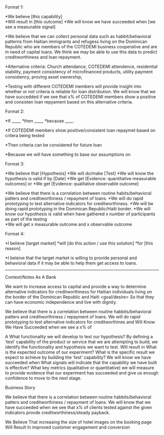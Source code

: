 Format 1:

*We believe [this capability]  
*Will result in [this outcome]
*We will know we have succeeded when [we see a measurable signal]


*We believe that we can collect personal data such as habbit/behavioral patterns from Haitian immigrants and refugess living on the Dominican Republic who are members of the COTEDEMI business cooperative and are in need of capital loans. We think we may be able to use this data to predict creditworthiness and loan repayment.

*Alternative criteria: Church attendance, COTEDEMI attendence, residential stability, payment consistency of microfinanced products, utility payment consistency, proving asset ownership,

*Testing with different COTEDEMI members will provide insight into whether or not criteria is reliable for loan distribution. 
We will know that we have succedded if we see that x% of COTEDEMI members show a positive and consisten loan repyament based on this alternative criteria.



Format 2:

*If ____,
*then ____,
*because ____.

*If COTEDEMI members show positive/consistent loan repaymet based on critera being tested

*Then criteria can be considered for future loan 

*Because we will have something to base our assumptions on

Format 3:

*We believe that [Hypothesis]
*We will do/make [Test]
*We will know the hypothesis is valid if by [Date]
*We get [Evidence: quantitative measurable outcomes] or
*We get [Evidence: qualitative observable outcome]

*We believe that there is a correlation between routine habits/behavioral patters and creditworthiness / repayment of loans. *We will do rapid prototyping to test alternative indicators for creditworthiness. 
*We will be doing rapid prototyping in the Dominican Republic/Haiti border.
*We will know our hypothesis is valid when have gathered x number of participants as part of the testing  
*We will get x measurable outcome 
and x observable outcome


Format 4:

*I believe [target market]
*will [do this action / use this solution]
*for [this reason]

*I beleive that the target market is willing to provide personal and behavioral data if it may be able to help them get access to loans.


-------
Context/Notes
As A Bank

We want to increase access to capital and provide a way to determine alternative indicators for creditworthiness for Haitian individuals living on the border of the Dominican Republic and Haiti <goal/desire>
So that they can have economic independence and live with dignity. <receive benefit>

We believe that there is a correlation between routine habbits/behavioral patters and creditworthiness / repayment of loans. We will do rapid prototyping to test alternative indicators for creditworthines and Will Know We Have Succeeded when we see a x% of 

A  <this capability>
What functionality we will develop to test our hypothesis? By defining a ‘test’ capability of the product or service that we
are attempting to build, we identify the functionality and hypothesis we want to test.
Will result in <this outcome>
What is the expected outcome of our experiment? What is the specific result we expect to achieve by building the ‘test’
capability?
We will know we have succeeded when <we see a measurable signal>
What signals will indicate that the capability we have built is effective? What key metrics (qualitative or quantitative) we will measure to provide evidence that our experiment has succeeded and give us enough confidence to move to the next stage.

Business Story


We believe that there is a correlation between routine habbits/behavioral patters and creditworthiness / repayment of loans. We will know that we have succeeded when we see that x% of clients tested against the given indicators provde creditworthiness/steady payback. 

We Believe That increasing the size of hotel images on the booking page Will Result In improved customer engagement and conversion



